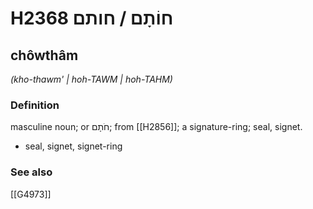 # H2368 חוֹתָם / חותם

## chôwthâm

_(kho-thawm' | hoh-TAWM | hoh-TAHM)_

### Definition

masculine noun; or חֹתָם; from [[H2856]]; a signature-ring; seal, signet.

- seal, signet, signet-ring
### See also

[[G4973]]

